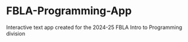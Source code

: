 # FBLA-Programming-App
Interactive text app created for the 2024-25 FBLA Intro to Programming division
